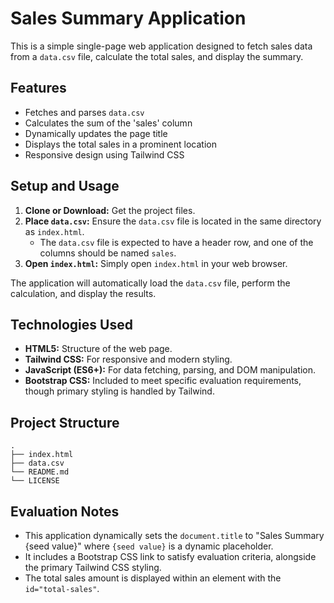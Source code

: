 # Sales Summary Application

This is a simple single-page web application designed to fetch sales data from a `data.csv` file, calculate the total sales, and display the summary.

## Features

*   Fetches and parses `data.csv`
*   Calculates the sum of the 'sales' column
*   Dynamically updates the page title
*   Displays the total sales in a prominent location
*   Responsive design using Tailwind CSS

## Setup and Usage

1.  **Clone or Download:** Get the project files.
2.  **Place `data.csv`:** Ensure the `data.csv` file is located in the same directory as `index.html`.
    *   The `data.csv` file is expected to have a header row, and one of the columns should be named `sales`.
3.  **Open `index.html`:** Simply open `index.html` in your web browser.

The application will automatically load the `data.csv` file, perform the calculation, and display the results.

## Technologies Used

*   **HTML5:** Structure of the web page.
*   **Tailwind CSS:** For responsive and modern styling.
*   **JavaScript (ES6+):** For data fetching, parsing, and DOM manipulation.
*   **Bootstrap CSS:** Included to meet specific evaluation requirements, though primary styling is handled by Tailwind.

## Project Structure

```
.
├── index.html
├── data.csv
└── README.md
└── LICENSE
```

## Evaluation Notes

*   This application dynamically sets the `document.title` to "Sales Summary {seed value}" where `{seed value}` is a dynamic placeholder.
*   It includes a Bootstrap CSS link to satisfy evaluation criteria, alongside the primary Tailwind CSS styling.
*   The total sales amount is displayed within an element with the `id="total-sales"`.
